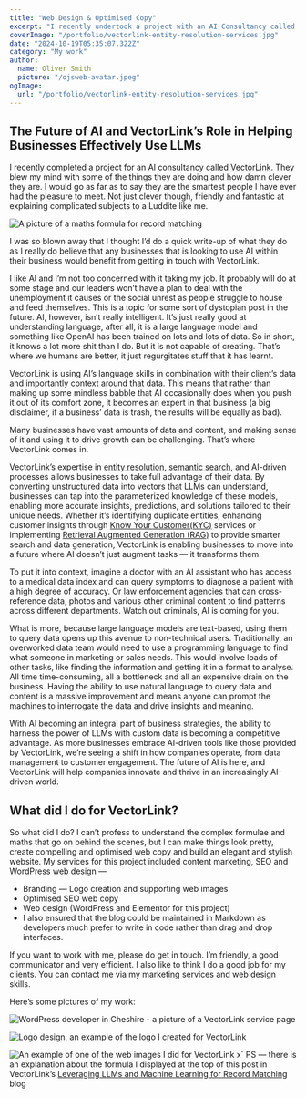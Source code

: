 ```yaml
---
title: "Web Design & Optimised Copy"
excerpt: "I recently undertook a project with an AI Consultancy called VectorLink. What they are doing in the AI space is really exiting."
coverImage: "/portfolio/vectorlink-entity-resolution-services.jpg"
date: "2024-10-19T05:35:07.322Z"
category: "My work"
author:
  name: Oliver Smith
  picture: "/ojsweb-avatar.jpeg"
ogImage:
  url: "/portfolio/vectorlink-entity-resolution-services.jpg"
---
```


## The Future of AI and VectorLink’s Role in Helping Businesses Effectively Use LLMs

I recently completed a project for an AI consultancy called [VectorLink](https://vectorlink.ai). They blew my mind with some of the things they are doing and how damn clever they are. I would go as far as to say they are the smartest people I have ever had the pleasure to meet. Not just clever though, friendly and fantastic at explaining complicated subjects to a Luddite like me.


![A picture of a maths formula for record matching](/blog/entity-resolution-equation.webp)

I was so blown away that I thought I’d do a quick write-up of what they do as I really do believe that any businesses that is looking to use AI within their business would benefit from getting in touch with VectorLink.

I like AI and I’m not too concerned with it taking my job. It probably will do at some stage and our leaders won’t have a plan to deal with the unemployment it causes or the social unrest as people struggle to house and feed themselves. This is a topic for some sort of dystopian post in the future. AI, however, isn’t really intelligent. It’s just really good at understanding language, after all, it is a large language model and something like OpenAI has been trained on lots and lots of data. So in short, it knows a lot more shit than I do. But it is not capable of creating. That’s where we humans are better, it just regurgitates stuff that it has learnt.

VectorLink is using AI’s language skills in combination with their client’s data and importantly context around that data. This means that rather than making up some mindless babble that AI occasionally does when you push it out of its comfort zone, it becomes an expert in that business (a big disclaimer, if a business’ data is trash, the results will be equally as bad).

Many businesses have vast amounts of data and content, and making sense of it and using it to drive growth can be challenging. That’s where VectorLink comes in.

VectorLink’s expertise in [entity resolution](https://vectorlink.ai/entity-resolution/), [semantic search](https://vectorlink.ai/semantic-search/), and AI-driven processes allows businesses to take full advantage of their data. By converting unstructured data into vectors that LLMs can understand, businesses can tap into the parameterized knowledge of these models, enabling more accurate insights, predictions, and solutions tailored to their unique needs. Whether it’s identifying duplicate entities, enhancing customer insights through [Know Your Customer(KYC)](https://vectorlink.ai/know-your-customer/) services or implementing [Retrieval Augmented Generation (RAG)](https://vectorlink.ai/retrieval-augmented-generation/) to provide smarter search and data generation, VectorLink is enabling businesses to move into a future where AI doesn’t just augment tasks — it transforms them.

To put it into context, imagine a doctor with an AI assistant who has access to a medical data index and can query symptoms to diagnose a patient with a high degree of accuracy. Or law enforcement agencies that can cross-reference data, photos and various other criminal content to find patterns across different departments. Watch out criminals, AI is coming for you.

What is more, because large language models are text-based, using them to query data opens up this avenue to non-technical users. Traditionally, an overworked data team would need to use a programming language to find what someone in marketing or sales needs. This would involve loads of other tasks, like finding the information and getting it in a format to analyse. All time time-consuming, all a bottleneck and all an expensive drain on the business. Having the ability to use natural language to query data and content is a massive improvement and means anyone can prompt the machines to interrogate the data and drive insights and meaning.

With AI becoming an integral part of business strategies, the ability to harness the power of LLMs with custom data is becoming a competitive advantage. As more businesses embrace AI-driven tools like those provided by VectorLink, we’re seeing a shift in how companies operate, from data management to customer engagement. The future of AI is here, and VectorLink will help companies innovate and thrive in an increasingly AI-driven world.

## What did I do for VectorLink?

So what did I do? I can’t profess to understand the complex formulae and maths that go on behind the scenes, but I can make things look pretty, create compelling and optimised web copy and build an elegant and stylish website. My services for this project included content marketing, SEO and WordPress web design —

- Branding — Logo creation and supporting web images
- Optimised SEO web copy
- Web design (WordPress and Elementor for this project)
- I also ensured that the blog could be maintained in Markdown as developers much prefer to write in code rather than drag and drop interfaces.

If you want to work with me, please do get in touch. I’m friendly, a good communicator and very efficient. I also like to think I do a good job for my clients. You can contact me via my marketing services and web design skills.

Here’s some pictures of my work:

![WordPress developer in Cheshire - a picture of a VectorLink service page](/portfolio/vectorlink-entity-resolution-services.jpg)


![Logo design, an example of the logo I created for VectorLink](/graphic-design/VL-Variations-Letter.png)

![An example of one of the web images I did for VectorLink](/graphic-design/vectorlink-diagram.png)
x`
PS — there is an explanation about the formula I displayed at the top of this post in VectorLink’s [Leveraging LLMs and Machine Learning for Record Matching](https://vectorlink.ai/blog/leveraging-llms-and-machine-learning-for-record-matching/) blog